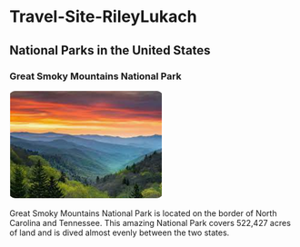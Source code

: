 # Travel-Site-RileyLukach
<!DOCTYPE html>
<html>
  <h2>National Parks in the United States</h2>
  <h3>Great Smoky Mountains National Park</h3>
<p><a href="https://www.explorebrysoncity.com/things-to-do/great-smoky-mountains-national-park/"><img src="great.png.png" alt="great"></a></p>
<p>Great Smoky Mountains National Park is located on the border of North Carolina and Tennessee. This amazing National Park covers 522,427 acres of land and is dived almost evenly between the two states.</p>

